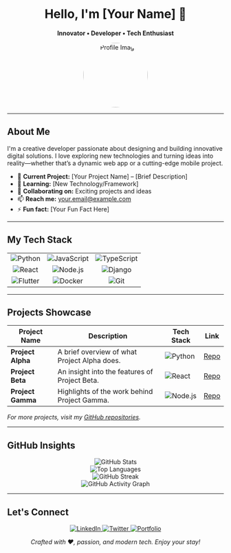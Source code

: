<div align="center">
  <h1>Hello, I'm [Your Name] 👋</h1>
  <p><strong>Innovator • Developer • Tech Enthusiast</strong></p>
  <img src="[Your Profile Image URL]" alt="Profile Image" width="150" style="border-radius: 50%;" />
</div>

---

## About Me

I'm a creative developer passionate about designing and building innovative digital solutions. I love exploring new technologies and turning ideas into reality—whether that’s a dynamic web app or a cutting-edge mobile project.

- 🔭 **Current Project:** [Your Project Name] – [Brief Description]
- 🌱 **Learning:** [New Technology/Framework]
- 👯 **Collaborating on:** Exciting projects and ideas
- 📫 **Reach me:** [your.email@example.com](mailto:your.email@example.com)
- ⚡ **Fun fact:** [Your Fun Fact Here]

---

## My Tech Stack

<table align="center">
  <tr>
    <td align="center">
      <img src="https://img.shields.io/badge/Python-3776AB?style=for-the-badge&logo=python&logoColor=white" alt="Python" />
    </td>
    <td align="center">
      <img src="https://img.shields.io/badge/JavaScript-F7DF1E?style=for-the-badge&logo=javascript&logoColor=black" alt="JavaScript" />
    </td>
    <td align="center">
      <img src="https://img.shields.io/badge/TypeScript-007ACC?style=for-the-badge&logo=typescript&logoColor=white" alt="TypeScript" />
    </td>
  </tr>
  <tr>
    <td align="center">
      <img src="https://img.shields.io/badge/React-20232A?style=for-the-badge&logo=react&logoColor=61DAFB" alt="React" />
    </td>
    <td align="center">
      <img src="https://img.shields.io/badge/Node.js-339933?style=for-the-badge&logo=nodedotjs&logoColor=white" alt="Node.js" />
    </td>
    <td align="center">
      <img src="https://img.shields.io/badge/Django-092E20?style=for-the-badge&logo=django&logoColor=white" alt="Django" />
    </td>
  </tr>
  <tr>
    <td align="center">
      <img src="https://img.shields.io/badge/Flutter-02569B?style=for-the-badge&logo=flutter&logoColor=white" alt="Flutter" />
    </td>
    <td align="center">
      <img src="https://img.shields.io/badge/Docker-2496ED?style=for-the-badge&logo=docker&logoColor=white" alt="Docker" />
    </td>
    <td align="center">
      <img src="https://img.shields.io/badge/Git-F05032?style=for-the-badge&logo=git&logoColor=white" alt="Git" />
    </td>
  </tr>
</table>

---

## Projects Showcase

| **Project Name**    | **Description**                                     | **Tech Stack**                                                                                          | **Link**    |
|---------------------|-----------------------------------------------------|-----------------------------------------------------------------------------------------------------------|-------------|
| **Project Alpha**   | A brief overview of what Project Alpha does.         | ![Python](https://img.shields.io/badge/Python-3776AB?style=flat&logo=python&logoColor=white)               | [Repo](#)   |
| **Project Beta**    | An insight into the features of Project Beta.        | ![React](https://img.shields.io/badge/React-20232A?style=flat&logo=react&logoColor=61DAFB)                  | [Repo](#)   |
| **Project Gamma**   | Highlights of the work behind Project Gamma.         | ![Node.js](https://img.shields.io/badge/Node.js-339933?style=flat&logo=nodedotjs&logoColor=white)            | [Repo](#)   |

_For more projects, visit my [GitHub repositories](https://github.com/UpendrA-StaRK)._

---

## GitHub Insights

<div align="center">
  <!-- GitHub Stats -->
  <img src="https://github-readme-stats.vercel.app/api?username=UpendrA-StaRK&show_icons=true&theme=dark" alt="GitHub Stats" />
  <br>
  <!-- Top Languages -->
  <img src="https://github-readme-stats.vercel.app/api/top-langs/?username=UpendrA-StaRK&layout=compact&theme=dark" alt="Top Languages" />
  <br>
  <!-- GitHub Streak Stats -->
  <img src="https://github-readme-streak-stats.herokuapp.com/?user=UpendrA-StaRK&theme=dark&hide_border=true" alt="GitHub Streak" />
  <br>
  <!-- GitHub Activity Graph -->
  <img src="https://github-readme-activity-graph.vercel.app/graph?username=UpendrA-StaRK&theme=react-dark" alt="GitHub Activity Graph" />
</div>

---

## Let's Connect

<div align="center">
  <a href="[Your LinkedIn URL]" target="_blank">
    <img src="https://img.shields.io/badge/LinkedIn-0A66C2?style=for-the-badge&logo=linkedin&logoColor=white" alt="LinkedIn" />
  </a>
  <a href="[Your Twitter URL]" target="_blank">
    <img src="https://img.shields.io/badge/Twitter-1DA1F2?style=for-the-badge&logo=twitter&logoColor=white" alt="Twitter" />
  </a>
  <a href="[Your Portfolio URL]" target="_blank">
    <img src="https://img.shields.io/badge/Portfolio-000000?style=for-the-badge&logo=about.me&logoColor=white" alt="Portfolio" />
  </a>
</div>

<p align="center"><em>Crafted with ❤️, passion, and modern tech. Enjoy your stay!</em></p>
